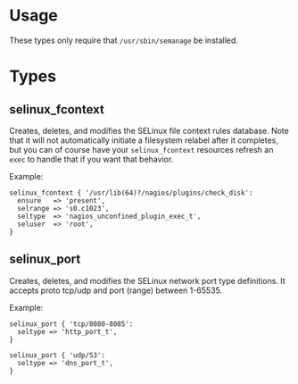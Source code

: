 Usage
=====
These types only require that `/usr/sbin/semanage` be installed.

Types
=====

selinux_fcontext
----------------

Creates, deletes, and modifies the SELinux file context rules database. Note
that it will not automatically initiate a filesystem relabel after it
completes, but you can of course have your `selinux_fcontext` resources
refresh an `exec` to handle that if you want that behavior.

Example:

```puppet
selinux_fcontext { '/usr/lib(64)?/nagios/plugins/check_disk':
  ensure   => 'present',
  selrange => 's0.c1023',
  seltype  => 'nagios_unconfined_plugin_exec_t',
  seluser  => 'root',
}
```

selinux_port
----------------

Creates, deletes, and modifies the SELinux network port type definitions. It accepts proto tcp/udp and port (range) between 1-65535.

Example:

```puppet
selinux_port { 'tcp/8080-8085':
  seltype => 'http_port_t',
}

selinux_port { 'udp/53':
  seltype => 'dns_port_t',
}
```

